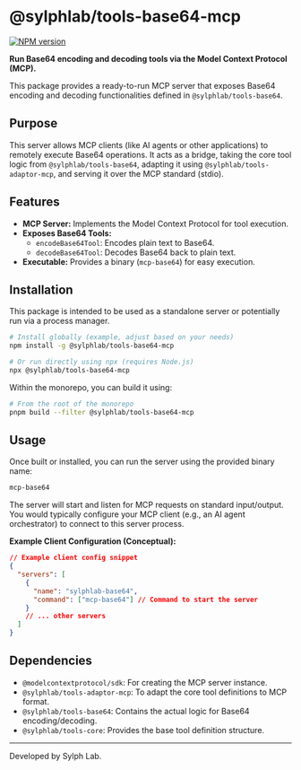 # @sylphlab/tools-base64-mcp

[![NPM version](https://img.shields.io/npm/v/@sylphlab/tools-base64-mcp?style=flat-square)](https://www.npmjs.com/package/@sylphlab/tools-base64-mcp)

**Run Base64 encoding and decoding tools via the Model Context Protocol (MCP).**

This package provides a ready-to-run MCP server that exposes Base64 encoding and decoding functionalities defined in `@sylphlab/tools-base64`.

## Purpose

This server allows MCP clients (like AI agents or other applications) to remotely execute Base64 operations. It acts as a bridge, taking the core tool logic from `@sylphlab/tools-base64`, adapting it using `@sylphlab/tools-adaptor-mcp`, and serving it over the MCP standard (stdio).

## Features

*   **MCP Server:** Implements the Model Context Protocol for tool execution.
*   **Exposes Base64 Tools:**
    *   `encodeBase64Tool`: Encodes plain text to Base64.
    *   `decodeBase64Tool`: Decodes Base64 back to plain text.
*   **Executable:** Provides a binary (`mcp-base64`) for easy execution.

## Installation

This package is intended to be used as a standalone server or potentially run via a process manager.

```bash
# Install globally (example, adjust based on your needs)
npm install -g @sylphlab/tools-base64-mcp

# Or run directly using npx (requires Node.js)
npx @sylphlab/tools-base64-mcp
```

Within the monorepo, you can build it using:

```bash
# From the root of the monorepo
pnpm build --filter @sylphlab/tools-base64-mcp
```

## Usage

Once built or installed, you can run the server using the provided binary name:

```bash
mcp-base64
```

The server will start and listen for MCP requests on standard input/output. You would typically configure your MCP client (e.g., an AI agent orchestrator) to connect to this server process.

**Example Client Configuration (Conceptual):**

```json
// Example client config snippet
{
  "servers": [
    {
      "name": "sylphlab-base64",
      "command": ["mcp-base64"] // Command to start the server
    }
    // ... other servers
  ]
}
```

## Dependencies

*   `@modelcontextprotocol/sdk`: For creating the MCP server instance.
*   `@sylphlab/tools-adaptor-mcp`: To adapt the core tool definitions to MCP format.
*   `@sylphlab/tools-base64`: Contains the actual logic for Base64 encoding/decoding.
*   `@sylphlab/tools-core`: Provides the base tool definition structure.

---

Developed by Sylph Lab.